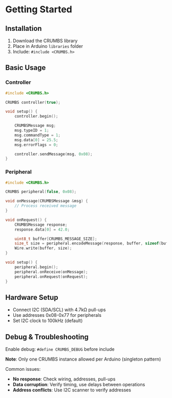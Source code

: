 # Getting Started

## Installation

1. Download the CRUMBS library
2. Place in Arduino `libraries` folder
3. Include: `#include <CRUMBS.h>`

## Basic Usage

### Controller

```cpp
#include <CRUMBS.h>

CRUMBS controller(true);

void setup() {
    controller.begin();

    CRUMBSMessage msg;
    msg.typeID = 1;
    msg.commandType = 1;
    msg.data[0] = 25.5;
    msg.errorFlags = 0;

    controller.sendMessage(msg, 0x08);
}
```

### Peripheral

```cpp
#include <CRUMBS.h>

CRUMBS peripheral(false, 0x08);

void onMessage(CRUMBSMessage &msg) {
    // Process received message
}

void onRequest() {
    CRUMBSMessage response;
    response.data[0] = 42.0;

    uint8_t buffer[CRUMBS_MESSAGE_SIZE];
    size_t size = peripheral.encodeMessage(response, buffer, sizeof(buffer));
    Wire.write(buffer, size);
}

void setup() {
    peripheral.begin();
    peripheral.onReceive(onMessage);
    peripheral.onRequest(onRequest);
}
```

## Hardware Setup

- Connect I2C (SDA/SCL) with 4.7kΩ pull-ups
- Use addresses 0x08-0x77 for peripherals
- Set I2C clock to 100kHz (default)

## Debug & Troubleshooting

Enable debug: `#define CRUMBS_DEBUG` before include

**Note**: Only one CRUMBS instance allowed per Arduino (singleton pattern)

Common issues:

- **No response**: Check wiring, addresses, pull-ups
- **Data corruption**: Verify timing, use delays between operations
- **Address conflicts**: Use I2C scanner to verify addresses
